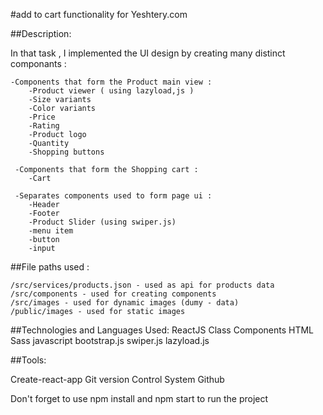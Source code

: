 #add to cart functionality for Yeshtery.com

##Description:

In that task , I implemented the UI design by creating many distinct componants :

    -Components that form the Product main view : 
        -Product viewer ( using lazyload,js )
        -Size variants
        -Color variants
        -Price
        -Rating
        -Product logo
        -Quantity
        -Shopping buttons

     -Components that form the Shopping cart : 
        -Cart

     -Separates components used to form page ui :
        -Header
        -Footer
        -Product Slider (using swiper.js)
        -menu item
        -button
        -input



##File paths used : 

    /src/services/products.json - used as api for products data
    /src/components - used for creating components
    /src/images - used for dynamic images (dumy - data)
    /public/images - used for static images

##Technologies and Languages Used:
    ReactJS
    Class Components
    HTML
    Sass
    javascript
    bootstrap.js
    swiper.js
    lazyload.js



##Tools:

Create-react-app
Git version Control System
Github

Don't forget to use npm install and npm start to run the project